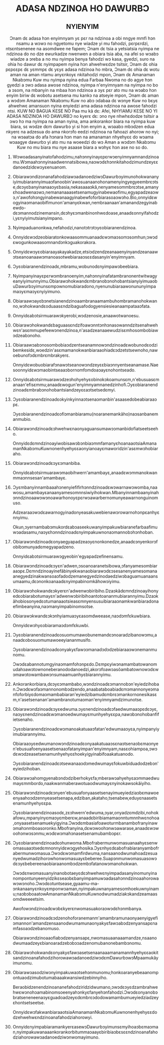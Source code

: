 <h1 align='center'>ADASA NDZINOA HO DAWURBƆ</h1>
<h2 align='center'>NYIENYIM</h2>
<p align='center'>Ɔnam dɛ adasa hɔn enyimnyam yɛ pɛr na ndzinoa a obi nngye mmfi hɔn nsamu a wɔwɔ no ngyetomu nye wiadze yi mu fahodzi, pɛrpɛrdzi, ntsɛntsenenee na asomdwee ne fapem;
Ɔnam dɛ tsia a yetsiatsia nyimpa ne ndzinoa do no dze ewurkadze nwenwen a obiara tsia aba, na afei so wɔabɔ wiadze a ɔreba a no mu nyimpa benya fahodzi wɔ kasa, gyedzi, suro na ohia ho dawur dɛ nyimpapem nyina hɔn ahwehwɛdze tsitsir,
Ɔnam dɛ ohia pɛpɛɛpɛ dɛ yɛmmpɛ dɛ yɛyɛ adasa ndzinoa ho mbra,
Ɔnam dɛ ohia dɛ wotu aman na aman ntamu anyɛnkoyɛ nkitahodzi mpon,
Ɔnam dɛ Amanaman Nkabɔmu Kuw mu nyimpa nyina edua Farbaa Nwoma no do agye hɔn gyedzi a ɔwɔ adasa awose ndzinoa, nyimpa n'enyimnyam na nyimpa no bo a ɔsom, na mbanyin na mbaa hɔn ndzinoa a ɔyɛ pɛr ato mu na wɔabɔ hɔn enyim biriw dɛ wobotu asetsena mu kankɔ na atseyie mpon,
Ɔnam dɛ aman a wɔdɔm Amanaman Nkabɔmu Kuw no abɔ ɔdabaa dɛ wɔnye Kuw no bɛyɛ ahwehwɛ amansuon nyina enyiedzi ama adasa ndzinoa na awose fahodzi ntsi.
KUW NO BAGUA KƐSE NO
Paa mu kã dɛ:
Afei,
NHYIAMU KƐSE NO YI ADASA NDZINOA HO DAWURBƆ no kyerɛ dɛ: ɔno nye nhwhɛdodze tsitsir a ɔwɔ hɔ ma nyimpa na aman nyina, ama ankorankor biara na nyimpa kuw biara, sɛ wɔdze dɛm dawurbɔ yi si hɔn enyim a, wɔaabɔ mbɔdzen edua nkyerɛ na adzesua do ama nkorɔfo eedzi ndzinoa na fahoazi ahorow no nyi; na wɔaatɔa do afa hɔnara hɔn man na amanaman nhyehyɛɛ do wɔama wɔaagye dawurbɔ yi ato mu na woeedzi do wɔ Aman a wɔdɔm Nkabɔmu Kuw no mu biara mu nye asaase biara a wɔhyɛ hɔn ase no so do.</p>
<ol>
  <li>
    <p>Wɔwoadasanyinatofahodzimu,nahɔnnyinayɛpɛrwɔenyimnyamnandzinoamu.Wɔmaahɔnnyinaadwennatsibowa,naɔwɔdɛhɔnnkitahodzimundzeyɛɛdanoedzidɛwɔyɛenuanom.</p>
  </li>
  <li>
    <p>ObiarawɔndizonanafahodziawɔadanoedziwɔDawurbɔyimunohokwananyiyimubiarannyimuaɔfanoobin'awosuanaanohonamenyingyegyeembrɛɔtse,dɛɔyɛbanyinanaaɔyɛbasia,nekasaaaɔkã,nenyamesommbrɛɔtse,amanyɛhoadwenaɔwɔ,nemananaaasetsenamugyinabewaofimu,egyapadzeaɔwɔ,n'awofohɔngyinabewanaagyinabewfoforbiarasoaɔwɔho.Bio,onnyidɛwogyinaɔmanaobifimunon'amanyɛkwan,nembraanaan'amanandzegyinabewdo-dɛɔmannodzinemansin,dɛɔhyɛɔmanbinonhwɛdoase,anaadɛonnyifahodzi,yɛnyiyimutsianyimpano.</p>
  </li>
  <li>
    <p>Nyimpaduanonkwa,nefahodzi,nanotɔtrɔtɔyɛobiaranendzinoa.</p>
  </li>
  <li>
    <p>Onnyidɛwɔdzeobiaratonkowaasommuanaadɛwɔmaɔsomɔsomhun;ɔwɔdɛwogunkowaasomnandɔnkɔguakorakora.</p>
  </li>
  <li>
    <p>Onnyidɛwɔyɛobiaraayakayakadze,etsiɔdzendzeanaaenyinyandzeanaawɔtseanoanaawɔmanoasotwebiaraaɔsɛɛdasanyin'enyimnyam.</p>
  </li>
  <li>
    <p>Ɔyɛobiaranendzinoadɛ,mbramu,wobunodɛnyimpawɔbeebiara.</p>
  </li>
  <li>
    <p>Nyimpanyinayɛpɛrwɔmbranoenyim,nahɔnnyinafatambranonentwitwagyeanyiyimunnyimu.ObiarawɔhokwandɛmbranobɔnohobantsianyiyimuaobuDawurbɔyimunsɛmpɔwnomubiaradono,nyenunubiaraawonununyimpamaɔyɛmaɔyɛnyiyimuno.</p>
  </li>
  <li>
    <p>Obiaraawɔayɛbɔnetsianendzinoaambranaamambuhombramanohokwanno,wɔhokwandɛoduaasɛndzibaguafodogyensiesieanaampataaɔfata.</p>
  </li>
  <li>
    <p>Onnyidɛabɔtsirmuarawɔkyerobi,wɔdzenosie,anaawotwanoesu.</p>
  </li>
  <li>
    <p>Obiarawɔhokwandɛbaguaasɛndzifoawɔnntɔnhɔnasowanndzitsenahwehwɛn'asɛmmupefeewɔnendzinoa,n'asadzeanaaewudzisɛmhosombobiawɔdzeabɔnoho.</p>
  </li>
  <li>
    <p>Obiaraawɔabɔnosombobiaɔdzentseanamnowɔndzinoadɛwobunodɛodzibemkesidɛ,woedzin'asɛmamanokwanbiaraaohiadɛɔdzetstsewnoho,nawoebunofɔdɛmbrɛmbrakyerɛ.</p>
    <p>Onnyidɛwobuobiarafɔnawɔtseanowɔndzeyɛɛbiaɔnnyentseanamase.Naesoonnyidɛwɔmaobintseaaɔbornomfomdoaɔayɛnohontseado.</p>
  </li>
  <li>
    <p>Onnyidɛabɔtsirmuarawɔdzeɔhohyehyɛobinokɔkoamunsɛm,n'ebusuasɛmanaan'efisɛmmu;anaadɛwogun'enyimnyamnanedzinhofi.Ɔyɛobiaranendzinoadɛmbrabɔnohobantsiandzeyɛɛaɔtsetsedɛmyi.</p>
  </li>
  <li>
    <p>Ɔyɛobiaranendzinoadɛokyinkyinnaɔtsenaɔmanbin'asaasedobeabiaraaɔpɛ.</p>
    <p>Ɔyɛobiaranendzinoadɛofiɔmanbiaramu(noaranemankãho)naɔsanbanemanmubio.</p>
  </li>
  <li>
    <p>Obiarawɔndzinoadɛɔhwehwɛnaonyaguansumawɔɔmanbidofiatseetseeho.</p>
    <p>OnnyidɛdɛmndzinoayiwobisawɔbɔnbiaɔmmfamanyɛhoanaaotsiaAmanamanNkabɔmuKuwnonenhyehyɛɛaonyianoayɛmaworidzin'asɛmwɔhobiaraho.</p>
  </li>
  <li>
    <p>Obiarawɔndzinoadɛɔyɛɔmanbiba.</p>
    <p>Onnyidɛabɔtsirmuarawɔmaobihwern'amambayɛ,anaadɛwɔmmanokwanmmaɔnnsesan'amambayɛ.</p>
  </li>
  <li>
    <p>Ɔyɛmbanyinnambaaahɔnenyiefifirhɔnndzinoadɛwɔwarnawɔwomba,naawosu,amambayɛanaanyamesomnnsiwiyihokwan.Mbanyinnambaanyinahɔnndzinoaawɔwɔnoawarhonoyɛpɛrwɔawarbernomunyeawarnonguinomuso.</p>
    <p>Adzearaaɔwɔdɛawarnogyinadonyeasakuwebienawɔrowarnohɔnpɛanhyɛnnyimu.</p>
    <p>Okun,ɔyernambabɔmukordɛabɔaseekuwanyimpakuwbiaranefarbaafimuwɔadasamu,naɔyɛhɔnndzinoadɛnyimpakuwnonaɔmannobɔhɔnhoban.</p>
  </li>
  <li>
    <p>Obiarawɔndzinoadɛonyaegyapadzeaɔyɛnonkonedze,anaadɛɔnyenkorɔfobibɔmunyadɛmegyapadzeno.</p>
    <p>Onnyidɛabɔtsirmuarawɔgyeobin'egyapadzefinensamu.</p>
  </li>
  <li>
    <p>Obiarawɔndzinoadɛɔyɛn'adwen,ɔsoanoaranetsibowa,ɔfanyamesombiaraaɔpɛ.Dɛmndzinoayinefãbinyekwanaobiarawɔdɛɔsesanenyamesomanaanegyedzinakwansoaɔfadodzemanegyedzinodaedziwɔbaguamuanaansumaamu,dɛɔnonkoanaadɛnyimpabinomkãhowɔiyimu.</p>
  </li>
  <li>
    <p>Obiarawɔhokwandɛɔkyerɛn'adwenwɔbiribiho.Dzaɔkãdɛmndzinoayihonyedɛobiarabotumayɛn'adwenwɔbiribihoantotoananmubiarannyimu.Dzaɔkãhobiosonyedɛotumanaaotsieasɛmnyensusuibiaraaɔnamkwanbiaradonaefimbeanyina,naɔmanyimpabinomsotse.</p>
  </li>
  <li>
    <p>Obiarawɔkwandɛɔkɔnhyiamuaɔyɛasomdweease,naɔdɔmfɛkuwbiara.</p>
    <p>Onnyidɛwɔhyɛobiaramaɔdɔmfɛkuwbi.</p>
  </li>
  <li>
    <p>Ɔyɛobiaranendzinoadɛosuomumawobunemandɛɔnoaradzibanowɔmu,anaadɛobosuomumawoeeyiananmusifo.</p>
    <p>Ɔyɛobiaranendzinoadɛonyakyɛfawɔɔmanadɔdɔdzebiaraaɔwɔnemanmunomu.</p>
    <p>Ɔwɔdɛabannotumgyinaɔmamfohɔnpɛdo.Dɛmpɛyiwɔnamambatowanomudahɔawɔtownoneberanododanoedzi,akorɔfoawɔasõambatownowɔdɛwɔmawɔtowambawɔnsumaamuanhyɛbiarannyimu.</p>
  </li>
  <li>
    <p>Ankorankorbiara,dɛɔyɛɔmambabo,wɔndzinoadɛɔmannobɔn'eyiedzihoban.Ɔwɔdɛwɔfaɔmannonombɔdzendo,anaabataboabiadɛmɔmannonyeɔmanfoforbiyɛdomaɔmambabiaran'eyiedzibamudɛmbrɛɔmankornonesikasɛm,n'asetsenanan'amambranotumaɔman'enyimnyamdzimunotse.</p>
  </li>
  <li>
    <p>Obiarawɔndzinoadɛɔyɛedwuma.ɔyɛnendzinoadɛɔfaedwumaaɔpɛdɛɔyɛ,naɔyɛnendzinoadɛwɔmanoedwumayɛmunhyehyɛɛpa,nawɔbɔnohobanfifietsenaho.</p>
    <p>Ɔyɛobiaranendzinoadɛwɔmanoakatuaaɔfatan'edwumaaɔyɛa,nyimpanyiyimubiarannyimu.</p>
    <p>Obiaraaɔyɛedwumanowɔndzinoadɛonyaakatuaaɔsɛnaɔtsenaɔbɛmaɔnyen'ebusuafoenyaasetsenaaɔfatanyimpan'enyimnyam,nasɛohiampoa,ɔwɔdɛwɔdzeasetsenamunhyehyɛɛhoekyigyinabifoaakatuanodo.</p>
    <p>Ɔyɛobiaranendzinoadɛɔtsewanaaɔdɔmedwumayɛfokuwbiduadodzebɔn'eyiedzihoban.</p>
  </li>
  <li>
    <p>Obiarawɔahomgyenabɔndɔdziberhokyɛfa;mberawɔahyehyɛaɔmmaedwumayɛmmbordo,naakwanmaberawotuaodwumayɛnyinokawsokãiyiho.</p>
  </li>
  <li>
    <p>Obiarawɔndzinoadɛɔnyen'ebusuafonyaasetsenayimueyiedziaɔbɛmawoeenyaahoɔdzennyeasetsenapa,edziban,akataho,tsenabew,eduyɛnaasetsenamunhyehyɛɛpa.</p>
    <p>Ɔyɛobiaranendzinoasodɛ,zɛɔhwern'edwuma,ɔyar,onyadzɛmdzibi,nohokafowu,mpanyinyɛmaɔyɛmberɛw,anaadɛbiribiamamaonntumnnhwɛnohoa,onyaasetsenamuekyigyina.Ɔwɔdɛmbasiafoawoturmbanambofranyinawɔmahɔnmboasoronko.Mbofranyina,dɛwɔwoohɔnwɔawarase,anaadɛwɔwoohɔnwɔsɔnmu,wɔdɛwɔmahɔnasetsenamubambɔpɛr.</p>
  </li>
  <li>
    <p>Ɔyɛobiaranendzinoadɛohunwoma.Mbofrabermunwomasuanaahyɛsenwomasuaaɔtsedɛmnonnyidɛwɔgyehosika.Ɔyɛnhyɛdɛabofrabiaranyambofrabermunwomasua.Ɔwɔdɛwɔmamfirdwuma,nansaanodwumahoadzesuanyedwumadzihorowhonwomasuayɛbeberee.Suapɔnmunwomasuasowɔdɛɔyɛbebereenaobiaraanombɔdzembɔfatanowɔmanohokwan.</p>
    <p>Ɔwɔdɛnwomasuanyinanobotaeyɛdɛɔhwehwɛnyimpadasanyinomunyinanompontunyeenyidzikɛseaɔbɛbanyimpamuwɔadasahɔnndzinoaahorowawɔwɔnoho.Ɔwɔdɛotuntsease,gyaamu-ma-ɔnkanaanyɛnkoyɛmponwɔaman,nyimpakuwnanyamesomhoekuwnyinamu;naɔbɔboaatowAmanamanNkabɔmuKuwnodwumadziakɔkandzeamaasomdweeeetsim.</p>
    <p>Awofowɔndzinoadɛwɔbɛkyerɛnwomasuakoraɔwɔdɛhɔnmbanya.</p>
  </li>
  <li>
    <p>Obiarawɔndzinoadɛɔdzenohoforanemanm'amambramunaonyaenyigyefiɔmannon'amandzensaanodwumamunaonyakyɛfawɔabɔdzenyansapɛnamfasoaɔdzebanomuso.</p>
    <p>Obiarawɔndzinoaaofiabɔdzenyansapɛ,nwomasuaanaaamandze,nsaanodwumaadzeyɛbianoaradzebɔbɔɔadzenomubanonebambɔnomu.</p>
  </li>
  <li>
    <p>ObiarawɔhokwandɛonyakyɛfawɔasetsenaanaaamanamannhyehyɛɛaokitsandzinoanafahodzihorowawɔadanoedziwɔdɛmDawurbɔwɔMpaamukãyimunomu.</p>
  </li>
  <li>
    <p>Obiarawɔasodziwɔnyimpakuwaɔtsehɔnmunomu;hɔnkoaranyebeaanompontuaodzimubotumabaaakwansiwdzebinnyiho.</p>
    <p>Beraobidzenendzinoananefahodziridzidwumano,ɔwɔdɛɔyɛdzambrahwehwɛwɔnohɔamabinomsoeenyahɔnkyɛfanyehɔnfahodzi.Ɔwɔdɛonyanobɔbratseneneenaɔyɛguadoadzeyɛdɛmbrɛɔdodowamambumueyiedziadzeyɛhontsetseetse.</p>
    <p>OnnyidɛwɔfakwanbiaraaotsiaAmanamanNkabɔmuKuwnonenhyehyɛɛdodzehwehwɛndzinoanafahodziahorowyi.</p>
  </li>
  <li>
    <p>OnnyidɛnyimpabiaramankyerɛasewɔDawurbɔyimunsɛmyihoaɔbɛmaɔman,nyimpakuwanaaankorankorbitummaɔaayɛbiribiaɔbɛsɛɛndzinoanafahodziahorowawɔadanoedziwɔnwomayimuno.</p>
  </li>
</ol>